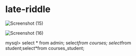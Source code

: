 # late-riddle






![Screenshot (15)](https://user-images.githubusercontent.com/89356200/193441982-d8b58e28-b655-431a-a4f9-19fda22061d9.png)




![Screenshot (16)](https://user-images.githubusercontent.com/89356200/193441984-910f6e69-b3be-4d23-bfef-10df4e3c0fa5.png)







mysql> select * from admin; select*from courses; select*from student;select*from courses_student;


